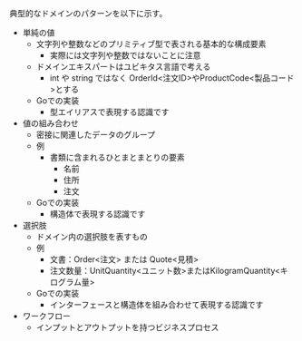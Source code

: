 典型的なドメインのパターンを以下に示す。

- 単純の値
	- 文字列や整数などのプリミティブ型で表される基本的な構成要素
		- 実際には文字列や整数ではないことに注意
	- ドメインエキスパートはユビキタス言語で考える
		- int や string ではなく OrderId<注文ID>やProductCode<製品コード>とする
	-  Goでの実装
		- 型エイリアスで表現する認識です
- 値の組み合わせ
	- 密接に関連したデータのグループ
	- 例
		- 書類に含まれるひとまとまとりの要素
			- 名前
			- 住所
			- 注文
	- Goでの実装
		- 構造体で表現する認識です
- 選択肢
	- ドメイン内の選択肢を表すもの
	- 例
		- 文書：Order<注文> または Quote<見積>
		- 注文数量：UnitQuantity<ユニット数>またはKilogramQuantity<キログラム量>
	- Goでの実装
		- インターフェースと構造体を組み合わせて表現する認識です
- ワークフロー
	- インプットとアウトプットを持つビジネスプロセス